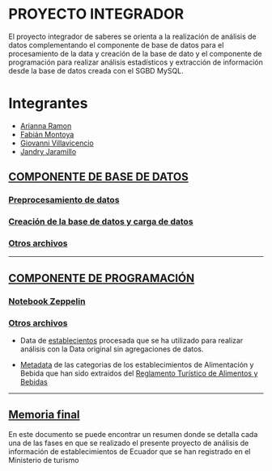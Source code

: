 <!-- # Info-Turistica-Ecuador---Proyecto-Integrador -->

# PROYECTO INTEGRADOR

El proyecto integrador de saberes se orienta a la realización de análisis de datos complementando el componente de base de datos para el procesamiento de la data y creación de la base de dato y el componente de programación para realizar análisis estadísticos y extracción de información desde la base de datos creada con el SGBD MySQL. 

# Integrantes
* [Arianna Ramon](https://github.com/Arianna0206)
* [Fabián Montoya](https://github.com/f4biaan)
* [Giovanni Villavicencio](https://github.com/GiovanniVV)
* [Jandry Jaramillo](https://github.com/JandryJaramillo)


## [COMPONENTE DE BASE DE DATOS](https://github.com/f4biaan/Info-Turistica-Ecuador---Proyecto-Integrador/tree/main/ComponenteBaseDatos)

### [Preprocesamiento de datos](https://github.com/f4biaan/Info-Turistica-Ecuador---Proyecto-Integrador/tree/main/ComponenteBaseDatos/Data-Preprocesamiento)

### [Creación de la base de datos y carga de datos](https://github.com/f4biaan/Info-Turistica-Ecuador---Proyecto-Integrador/tree/main/ComponenteBaseDatos/DataBase)

### [Otros archivos](https://github.com/f4biaan/Info-Turistica-Ecuador---Proyecto-Integrador/tree/main/ComponenteBaseDatos/ExtraccionData-from-BD)


---



## [COMPONENTE DE PROGRAMACIÓN](https://github.com/f4biaan/Info-Turistica-Ecuador---Proyecto-Integrador/tree/main/ComponenteProgramacion)


### [Notebook Zeppelin](https://github.com/f4biaan/Info-Turistica-Ecuador---Proyecto-Integrador/blob/main/ComponenteProgramacion/ComponenteProgramacion-PI_2H83H5BHK.zpln)

### [Otros archivos](https://github.com/f4biaan/Info-Turistica-Ecuador---Proyecto-Integrador/tree/main/ComponenteProgramacion/data-clean-consultas)

* Data de [establecientos](https://github.com/f4biaan/Info-Turistica-Ecuador---Proyecto-Integrador/blob/main/ComponenteProgramacion/data-clean-consultas/ESTABLECIMIENTOS.csv) procesada que se ha utilizado para realizar análisis con la Data original sin agregaciones de datos.

* [Metadata](https://github.com/f4biaan/Info-Turistica-Ecuador---Proyecto-Integrador/blob/main/ComponenteProgramacion/Reglamento%20Tur%C3%ADstico%20de%20Alimentos%20y%20Bebidas.pdf)  de las categorias de los establecimientos de Alimentación y Bebida que han sido extraidos del [Reglamento Turístico de Alimentos y Bebidas](https://www.gob.ec/sites/default/files/regulations/2018-10/Reglamento%20Tur%C3%ADstico%20de%20Alimentos%20y%20Bebidas.pdf)



---
## [Memoria final](----)

En este documento se puede encontrar un resumen donde se detalla cada una de las fases en que se realizado el presente proyecto de análisis de información de establecimientos de Ecuador que se han registrado en el Ministerio de turismo
